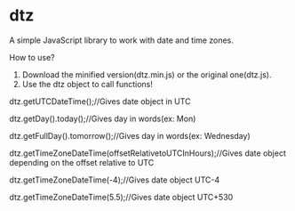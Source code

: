 # dtz
A simple JavaScript library to work with date and time zones.

How to use?
1. Download the minified version(dtz.min.js) or the original one(dtz.js).
2. Use the dtz object to call functions!

dtz.getUTCDateTime();//Gives date object in UTC

dtz.getDay().today();//Gives day in words(ex: Mon)

dtz.getFullDay().tomorrow();//Gives day in words(ex: Wednesday)

dtz.getTimeZoneDateTime(offsetRelativetoUTCInHours);//Gives date object depending on the offset relative to UTC

dtz.getTimeZoneDateTime(-4);//Gives date object UTC-4

dtz.getTimeZoneDateTime(5.5);//Gives date object UTC+530
